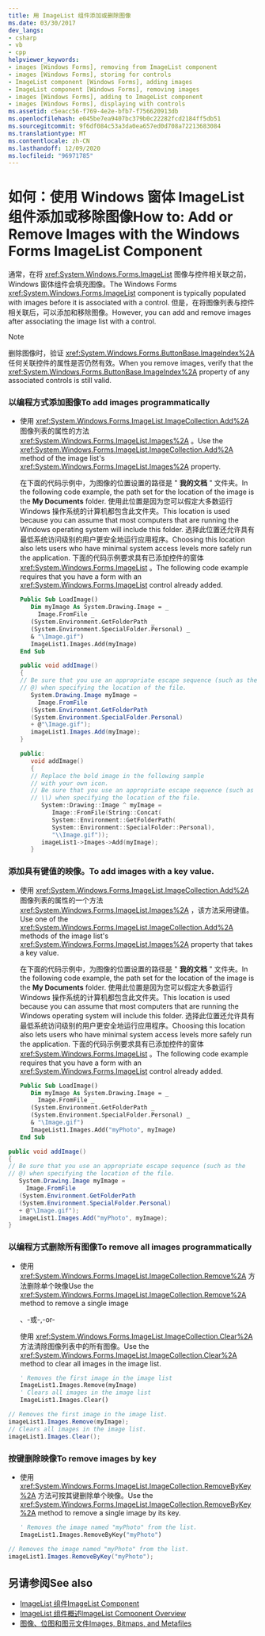 ```yaml
---
title: 用 ImageList 组件添加或删除图像
ms.date: 03/30/2017
dev_langs:
- csharp
- vb
- cpp
helpviewer_keywords:
- images [Windows Forms], removing from ImageList component
- images [Windows Forms], storing for controls
- ImageList component [Windows Forms], adding images
- ImageList component [Windows Forms], removing images
- images [Windows Forms], adding to ImageList component
- images [Windows Forms], displaying with controls
ms.assetid: c5eacc56-f769-4e2e-bfb7-f756620913db
ms.openlocfilehash: e045be7ea9407bc379b0c22282fcd2184ff5db51
ms.sourcegitcommit: 9f6df084c53a3da0ea657ed0d708a72213683084
ms.translationtype: MT
ms.contentlocale: zh-CN
ms.lasthandoff: 12/09/2020
ms.locfileid: "96971785"
---
```

# <a name="how-to-add-or-remove-images-with-the-windows-forms-imagelist-component"></a><span data-ttu-id="6de45-102">如何：使用 Windows 窗体 ImageList 组件添加或移除图像</span><span class="sxs-lookup"><span data-stu-id="6de45-102">How to: Add or Remove Images with the Windows Forms ImageList Component</span></span>
<span data-ttu-id="6de45-103">通常，在将 <xref:System.Windows.Forms.ImageList> 图像与控件相关联之前，Windows 窗体组件会填充图像。</span><span class="sxs-lookup"><span data-stu-id="6de45-103">The Windows Forms <xref:System.Windows.Forms.ImageList> component is typically populated with images before it is associated with a control.</span></span> <span data-ttu-id="6de45-104">但是，在将图像列表与控件相关联后，可以添加和移除图像。</span><span class="sxs-lookup"><span data-stu-id="6de45-104">However, you can add and remove images after associating the image list with a control.</span></span>  
  
> [!NOTE]
> <span data-ttu-id="6de45-105">删除图像时，验证 <xref:System.Windows.Forms.ButtonBase.ImageIndex%2A> 任何关联控件的属性是否仍然有效。</span><span class="sxs-lookup"><span data-stu-id="6de45-105">When you remove images, verify that the <xref:System.Windows.Forms.ButtonBase.ImageIndex%2A> property of any associated controls is still valid.</span></span>  
  
### <a name="to-add-images-programmatically"></a><span data-ttu-id="6de45-106">以编程方式添加图像</span><span class="sxs-lookup"><span data-stu-id="6de45-106">To add images programmatically</span></span>  
  
- <span data-ttu-id="6de45-107">使用 <xref:System.Windows.Forms.ImageList.ImageCollection.Add%2A> 图像列表的属性的方法 <xref:System.Windows.Forms.ImageList.Images%2A> 。</span><span class="sxs-lookup"><span data-stu-id="6de45-107">Use the <xref:System.Windows.Forms.ImageList.ImageCollection.Add%2A> method of the image list's <xref:System.Windows.Forms.ImageList.Images%2A> property.</span></span>  
  
     <span data-ttu-id="6de45-108">在下面的代码示例中，为图像的位置设置的路径是 " **我的文档** " 文件夹。</span><span class="sxs-lookup"><span data-stu-id="6de45-108">In the following code example, the path set for the location of the image is the **My Documents** folder.</span></span> <span data-ttu-id="6de45-109">使用此位置是因为您可以假定大多数运行 Windows 操作系统的计算机都包含此文件夹。</span><span class="sxs-lookup"><span data-stu-id="6de45-109">This location is used because you can assume that most computers that are running the Windows operating system will include this folder.</span></span> <span data-ttu-id="6de45-110">选择此位置还允许具有最低系统访问级别的用户更安全地运行应用程序。</span><span class="sxs-lookup"><span data-stu-id="6de45-110">Choosing this location also lets users who have minimal system access levels more safely run the application.</span></span> <span data-ttu-id="6de45-111">下面的代码示例要求具有已添加控件的窗体 <xref:System.Windows.Forms.ImageList> 。</span><span class="sxs-lookup"><span data-stu-id="6de45-111">The following code example requires that you have a form with an <xref:System.Windows.Forms.ImageList> control already added.</span></span>  
  
    ```vb  
    Public Sub LoadImage()  
       Dim myImage As System.Drawing.Image = _  
         Image.FromFile _  
       (System.Environment.GetFolderPath _  
       (System.Environment.SpecialFolder.Personal) _  
       & "\Image.gif")  
       ImageList1.Images.Add(myImage)  
    End Sub  
    ```  
  
    ```csharp  
    public void addImage()  
    {  
    // Be sure that you use an appropriate escape sequence (such as the
    // @) when specifying the location of the file.  
       System.Drawing.Image myImage =
         Image.FromFile  
       (System.Environment.GetFolderPath  
       (System.Environment.SpecialFolder.Personal)  
       + @"\Image.gif");  
       imageList1.Images.Add(myImage);  
    }  
    ```  
  
    ```cpp  
    public:  
       void addImage()  
       {  
       // Replace the bold image in the following sample
       // with your own icon.  
       // Be sure that you use an appropriate escape sequence (such as
       // \\) when specifying the location of the file.  
          System::Drawing::Image ^ myImage =
             Image::FromFile(String::Concat(  
             System::Environment::GetFolderPath(  
             System::Environment::SpecialFolder::Personal),  
             "\\Image.gif"));  
          imageList1->Images->Add(myImage);  
       }  
    ```  
  
### <a name="to-add-images-with-a-key-value"></a><span data-ttu-id="6de45-112">添加具有键值的映像。</span><span class="sxs-lookup"><span data-stu-id="6de45-112">To add images with a key value.</span></span>  
  
- <span data-ttu-id="6de45-113">使用 <xref:System.Windows.Forms.ImageList.ImageCollection.Add%2A> 图像列表的属性的一个方法 <xref:System.Windows.Forms.ImageList.Images%2A> ，该方法采用键值。</span><span class="sxs-lookup"><span data-stu-id="6de45-113">Use one of the <xref:System.Windows.Forms.ImageList.ImageCollection.Add%2A> methods of the image list's <xref:System.Windows.Forms.ImageList.Images%2A> property that takes a key value.</span></span>  
  
     <span data-ttu-id="6de45-114">在下面的代码示例中，为图像的位置设置的路径是 " **我的文档** " 文件夹。</span><span class="sxs-lookup"><span data-stu-id="6de45-114">In the following code example, the path set for the location of the image is the **My Documents** folder.</span></span> <span data-ttu-id="6de45-115">使用此位置是因为您可以假定大多数运行 Windows 操作系统的计算机都包含此文件夹。</span><span class="sxs-lookup"><span data-stu-id="6de45-115">This location is used because you can assume that most computers that are running the Windows operating system will include this folder.</span></span> <span data-ttu-id="6de45-116">选择此位置还允许具有最低系统访问级别的用户更安全地运行应用程序。</span><span class="sxs-lookup"><span data-stu-id="6de45-116">Choosing this location also lets users who have minimal system access levels more safely run the application.</span></span> <span data-ttu-id="6de45-117">下面的代码示例要求具有已添加控件的窗体 <xref:System.Windows.Forms.ImageList> 。</span><span class="sxs-lookup"><span data-stu-id="6de45-117">The following code example requires that you have a form with an <xref:System.Windows.Forms.ImageList> control already added.</span></span>  
  
    ```vb  
    Public Sub LoadImage()  
       Dim myImage As System.Drawing.Image = _  
         Image.FromFile _  
       (System.Environment.GetFolderPath _  
       (System.Environment.SpecialFolder.Personal) _  
       & "\Image.gif")  
       ImageList1.Images.Add("myPhoto", myImage)  
    End Sub  
    ```  
  
```csharp  
public void addImage()  
{  
// Be sure that you use an appropriate escape sequence (such as the
// @) when specifying the location of the file.  
   System.Drawing.Image myImage =
     Image.FromFile  
   (System.Environment.GetFolderPath  
   (System.Environment.SpecialFolder.Personal)  
   + @"\Image.gif");  
   imageList1.Images.Add("myPhoto", myImage);  
}  
```  
  
### <a name="to-remove-all-images-programmatically"></a><span data-ttu-id="6de45-118">以编程方式删除所有图像</span><span class="sxs-lookup"><span data-stu-id="6de45-118">To remove all images programmatically</span></span>  
  
- <span data-ttu-id="6de45-119">使用 <xref:System.Windows.Forms.ImageList.ImageCollection.Remove%2A> 方法删除单个映像</span><span class="sxs-lookup"><span data-stu-id="6de45-119">Use the <xref:System.Windows.Forms.ImageList.ImageCollection.Remove%2A> method to remove a single image</span></span>  
  
     <span data-ttu-id="6de45-120">、-或-</span><span class="sxs-lookup"><span data-stu-id="6de45-120">,-or-</span></span>  
  
     <span data-ttu-id="6de45-121">使用 <xref:System.Windows.Forms.ImageList.ImageCollection.Clear%2A> 方法清除图像列表中的所有图像。</span><span class="sxs-lookup"><span data-stu-id="6de45-121">Use the <xref:System.Windows.Forms.ImageList.ImageCollection.Clear%2A> method to clear all images in the image list.</span></span>  
  
    ```vb  
    ' Removes the first image in the image list  
    ImageList1.Images.Remove(myImage)  
    ' Clears all images in the image list  
    ImageList1.Images.Clear()  
    ```  
  
```csharp  
// Removes the first image in the image list.  
imageList1.Images.Remove(myImage);  
// Clears all images in the image list.  
imageList1.Images.Clear();  
```  
  
### <a name="to-remove-images-by-key"></a><span data-ttu-id="6de45-122">按键删除映像</span><span class="sxs-lookup"><span data-stu-id="6de45-122">To remove images by key</span></span>  
  
- <span data-ttu-id="6de45-123">使用 <xref:System.Windows.Forms.ImageList.ImageCollection.RemoveByKey%2A> 方法可按其键删除单个映像。</span><span class="sxs-lookup"><span data-stu-id="6de45-123">Use the <xref:System.Windows.Forms.ImageList.ImageCollection.RemoveByKey%2A> method to remove a single image by its key.</span></span>  
  
    ```vb  
    ' Removes the image named "myPhoto" from the list.  
    ImageList1.Images.RemoveByKey("myPhoto")  
    ```  
  
```csharp  
// Removes the image named "myPhoto" from the list.  
imageList1.Images.RemoveByKey("myPhoto");  
```  
  
## <a name="see-also"></a><span data-ttu-id="6de45-124">另请参阅</span><span class="sxs-lookup"><span data-stu-id="6de45-124">See also</span></span>

- [<span data-ttu-id="6de45-125">ImageList 组件</span><span class="sxs-lookup"><span data-stu-id="6de45-125">ImageList Component</span></span>](imagelist-component-windows-forms.md)
- [<span data-ttu-id="6de45-126">ImageList 组件概述</span><span class="sxs-lookup"><span data-stu-id="6de45-126">ImageList Component Overview</span></span>](imagelist-component-overview-windows-forms.md)
- [<span data-ttu-id="6de45-127">图像、位图和图元文件</span><span class="sxs-lookup"><span data-stu-id="6de45-127">Images, Bitmaps, and Metafiles</span></span>](../advanced/images-bitmaps-and-metafiles.md)
